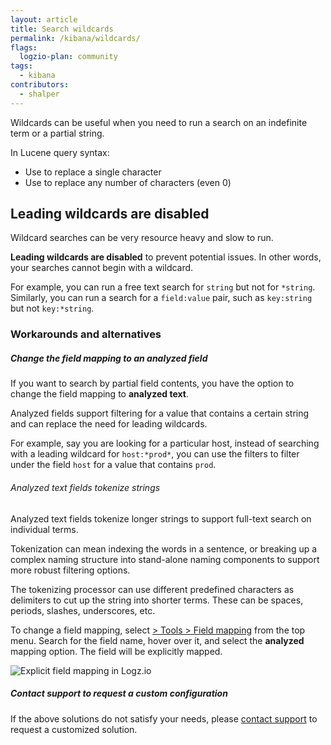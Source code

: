 ```yaml
---
layout: article
title: Search wildcards
permalink: /kibana/wildcards/
flags:
  logzio-plan: community
tags:
  - kibana
contributors:
  - shalper
---
```


Wildcards can be useful when you need to run a search on an indefinite term or a partial string.

In Lucene query syntax:

* Use **<i class="fas fa-question"></i>** to replace a single character
* Use **<i class="fas fa-asterisk"></i>** to replace any number of characters (even 0)

## Leading wildcards are disabled

Wildcard searches can be very resource heavy and slow to run.

**Leading wildcards are disabled** to prevent potential issues. In other words, your searches cannot begin with a wildcard.

For example, you can run a free text search for `string` but not for `*string`. Similarly, you can run a search for a `field:value` pair, such as `key:string` but not `key:*string`.

### Workarounds and alternatives

<div class="tasklist">

##### Change the field mapping to an **analyzed field**

If you want to search by partial field contents, you have the option to change the field mapping to **analyzed text**.

Analyzed fields support filtering for a value that contains a certain string and can replace the need for leading wildcards.

For example, say you are looking for a particular host, instead of searching with a leading wildcard for `host:*prod*`, you can use the filters to filter under the field `host` for a value that contains `prod`.

###### Analyzed text fields tokenize strings

Analyzed text fields tokenize longer strings to support full-text search on individual terms.

Tokenization can mean indexing the words in a sentence, or breaking up a complex naming structure into stand-alone naming components to support more robust filtering options.

The tokenizing processor can use different predefined characters as delimiters to cut up the string into shorter terms. These can be spaces, periods, slashes, underscores, etc.

To change a field mapping,
select [<i class="li li-gear"></i> > Tools > Field mapping](https://app.logz.io/#/dashboard/tools/field-mapping)
from the top menu. Search for the field name, hover over it, and select the **analyzed** mapping option. The field will be explicitly mapped.

![Explicit field mapping in Logz.io](https://dytvr9ot2sszz.cloudfront.net/logz-docs/kibana-mapping/kibana-field-mapping.png)

##### Contact support to request a custom configuration

If the above solutions do not satisfy your needs, please [contact support](mailto:help@logz.io?subject=Requesting%20alternatives%20to%20wildcard%20searches&body=Hi!%20Please%20be%20in%20touch%20regarding%20search%20methods%20that%20don't%20require%20leading%20wildcards.%20Thanks!) to request a customized solution.

</div>
